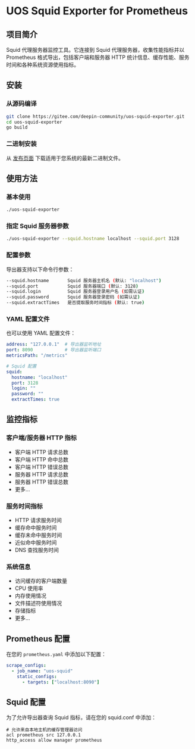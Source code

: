 # UOS Squid Exporter for Prometheus
## 项目简介

Squid 代理服务器监控工具。它连接到 Squid 代理服务器，收集性能指标并以 Prometheus 格式导出，包括客户端和服务器 HTTP 统计信息、缓存性能、服务时间和各种系统资源使用指标。

## 安装

### 从源码编译

```bash
git clone https://gitee.com/deepin-community/uos-squid-exporter.git
cd uos-squid-exporter
go build
```

### 二进制安装

从 [发布页面](https://gitee.com/deepin-community/uos-squid-exporter/releases) 下载适用于您系统的最新二进制文件。

## 使用方法

### 基本使用

```bash
./uos-squid-exporter
```

### 指定 Squid 服务器参数

```bash
./uos-squid-exporter --squid.hostname localhost --squid.port 3128
```

### 配置参数

导出器支持以下命令行参数：

```bash
--squid.hostname       Squid 服务器主机名 (默认: "localhost")
--squid.port           Squid 服务器端口 (默认: 3128)
--squid.login          Squid 服务器登录用户名 (如需认证)
--squid.password       Squid 服务器登录密码 (如需认证)
--squid.extractTimes   是否提取服务时间指标 (默认: true)
```

### YAML 配置文件

也可以使用 YAML 配置文件：

```yaml
address: "127.0.0.1"  # 导出器监听地址
port: 8090            # 导出器监听端口
metricsPath: "/metrics"

# Squid 配置
squid:
  hostname: "localhost"
  port: 3128
  login: ""
  password: ""
  extractTimes: true
```

## 监控指标

### 客户端/服务器 HTTP 指标

- 客户端 HTTP 请求总数
- 客户端 HTTP 命中总数
- 客户端 HTTP 错误总数
- 服务器 HTTP 请求总数
- 服务器 HTTP 错误总数
- 更多...

### 服务时间指标

- HTTP 请求服务时间
- 缓存命中服务时间
- 缓存未命中服务时间
- 近似命中服务时间
- DNS 查找服务时间

### 系统信息

- 访问缓存的客户端数量
- CPU 使用率
- 内存使用情况
- 文件描述符使用情况
- 存储指标
- 更多...

## Prometheus 配置

在您的 `prometheus.yaml` 中添加以下配置：

```yaml
scrape_configs:
  - job_name: "uos-squid"
    static_configs:
      - targets: ["localhost:8090"]
```

## Squid 配置

为了允许导出器查询 Squid 指标，请在您的 squid.conf 中添加：

```
# 允许来自本地主机的缓存管理器访问
acl prometheus src 127.0.0.1
http_access allow manager prometheus
```
